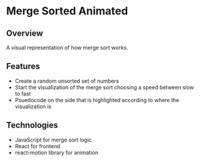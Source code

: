# Merge Sorted Animated

## Overview
A visual representation of how merge sort works.

## Features
* Create a random unsorted set of numbers
* Start the visualization of the merge sort choosing a speed between slow to fast
* Psuedocode on the side that is highlighted according to where the visualization is

## Technologies
* JavaScript for merge sort logic
* React for frontend
* react-motion library for animation

